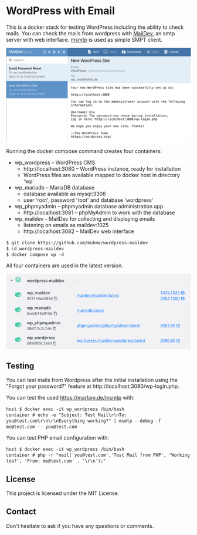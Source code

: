 # WordPress with Email

This is a docker stack for testing WordPress including the ability to check mails. You can check the mails from wordpress with [MailDev](https://github.com/maildev/maildev), an smtp server with web interface. [msmtp](https://marlam.de/msmtp/) is used as simple SMPT client. 

![mails](mails.png)

Running the docker compose command creates four containers:
  * wp_wordpress – WordPress CMS
    * http://localhost:3080 – WordPress instance, ready for installation
    * WordPress files are available mapped to docker host in directory 'wp'
  * wp_mariadb – MariaDB database
    * database available as mysql:3306
    * user 'root', password 'root' and database 'wordpress'
  * wp_phpmyadmin – phpmyadmin database administration app
    * http://localhost:3081 – phpMyAdmin to work with the database
  * wp_maildev - MailDev for collecting and displaying emails
    * listening on emails as maildev:1025
    * http://localhost:3082 – MailDev web interface

```
$ git clone https://github.com/muhme/wordpress-maildev
$ cd wordpress-maildev
$ docker compose up -d
```

All four containers are used in the latest version.

![docker](docker.png)

## Testing
You can test mails from Wordpress after the initial installation using the "Forgot your password?" feature at http://localhost:3080/wp-login.php.

You can test the used https://marlam.de/msmtp with:
```
host $ docker exec -it wp_wordpress /bin/bash
container # echo -e "Subject: Test Mail\r\nTo: you@test.com\r\n\r\nEverything working?" | msmtp --debug -f me@test.com -- you@test.com
```

You can test PHP email configuration with:
```
host $ docker exec -it wp_wordpress /bin/bash
container # php -r "mail('you@test.com','Test Mail from PHP', 'Working too?', 'From: me@test.com' . '\r\n');"
```

## License
This project is licensed under the MIT License.

## Contact
Don't hesitate to ask if you have any questions or comments.
